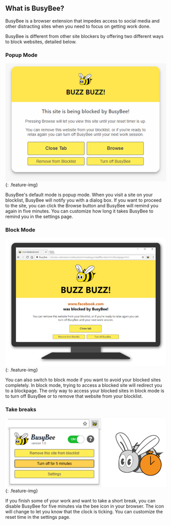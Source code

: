 ## What is BusyBee?

BusyBee is a browser extension that impedes access to social media and other distracting sites when you need to focus on getting work done.

BusyBee is different from other site blockers by offering two different ways to block websites, detailed below. 

### Popup Mode

![Image](/assets/img/dialog.PNG) {: .feature-img}

BusyBee's default mode is popup mode. When you visit a site on your blocklist, BusyBee will notify you with a dialog box. If you want to proceed to the site, you can click the Browse button and BusyBee will remind you again in five minutes. You can customize how long it takes BusyBee to remind you in the settings page.

### Block Mode

![Image](/assets/img/blockpage-monitor.png) {: .feature-img}

You can also switch to block mode if you want to avoid your blocked sites completely. In block mode, trying to access a blocked site will redirect you to a blockpage. The only way to access your blocked sites in block mode is to turn off BusyBee or to remove that website from your blocklist. 

### Take breaks

![Image](/assets/img/popup.PNG) {: .feature-img}

If you finish some of your work and want to take a short break, you can disable BusyBee for five minutes via the bee icon in your browser. The icon will change to let you know that the clock is ticking. You can customize the reset time in the settings page.
